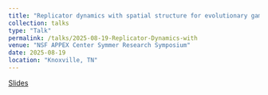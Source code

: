 ```yaml
---
title: "Replicator dynamics with spatial structure for evolutionary games"
collection: talks
type: "Talk"
permalink: /talks/2025-08-19-Replicator-Dynamics-with
venue: "NSF APPEX Center Symmer Research Symposium"
date: 2025-08-19
location: "Knoxville, TN"
---
```


[Slides](http://jmcalis.github.io/files/McAlisterAPPEXpresentation.pdf)
